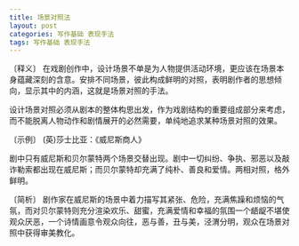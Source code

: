 ```yaml
---
title: 场景对照法
layout: post
categories: 写作基础 表现手法
tags: 写作基础 表现手法
---
```


〔释义〕 在戏剧创作中，设计场景不单是为人物提供活动环境，更应该在场景本身蕴藏深刻的含意。安排不同场景，彼此构成鲜明的对照，表明剧作者的思想倾向，显示其中的内涵，这就是场景对照的手法。

设计场景对照必须从剧本的整体构思出发，作为戏剧结构的重要组成部分来考虑，而不能脱离人物动作和剧情展开的必然需要，单纯地追求某种场景对照的效果。

〔示例〕 (英)莎士比亚：《威尼斯商人》

剧中只有威尼斯和贝尔蒙特两个场景交替出现。剧中一切纠纷、争执、邪恶以及敲诈勒索都出现在威尼斯；而贝尔蒙特却充满了纯朴、善良和爱情。两相对照，格外鲜明。

〔简析〕 剧作家在威尼斯的场景中着力描写其紧张、危险，充满焦躁和烦恼的气氛，而对贝尔蒙特则充分渲染欢乐、甜蜜，充满爱情和幸福的氛围一个龉龊不堪使观众厌恶，一个诗情画意令观众向往，恶与善，丑与美，泾渭分明，观众在场景对照中获得审美教化。 